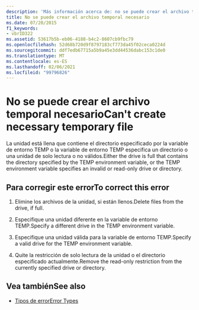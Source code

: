 ```yaml
---
description: 'Más información acerca de: no se puede crear el archivo temporal necesario'
title: No se puede crear el archivo temporal necesario
ms.date: 07/20/2015
f1_keywords:
- vbrID322
ms.assetid: 53617b5b-eb06-4188-b4c2-8607cb9fbc79
ms.openlocfilehash: 52d68b720d9f8797183cf773da45f02ceca0224d
ms.sourcegitcommit: ddf7edb67715a5b9a45e3dd44536dabc153c1de0
ms.translationtype: MT
ms.contentlocale: es-ES
ms.lasthandoff: 02/06/2021
ms.locfileid: "99796826"
---
```

# <a name="cant-create-necessary-temporary-file"></a><span data-ttu-id="78a71-103">No se puede crear el archivo temporal necesario</span><span class="sxs-lookup"><span data-stu-id="78a71-103">Can't create necessary temporary file</span></span>

<span data-ttu-id="78a71-104">La unidad está llena que contiene el directorio especificado por la variable de entorno TEMP o la variable de entorno TEMP especifica un directorio o una unidad de solo lectura o no válidos.</span><span class="sxs-lookup"><span data-stu-id="78a71-104">Either the drive is full that contains the directory specified by the TEMP environment variable, or the TEMP environment variable specifies an invalid or read-only drive or directory.</span></span>  
  
## <a name="to-correct-this-error"></a><span data-ttu-id="78a71-105">Para corregir este error</span><span class="sxs-lookup"><span data-stu-id="78a71-105">To correct this error</span></span>  
  
1. <span data-ttu-id="78a71-106">Elimine los archivos de la unidad, si están llenos.</span><span class="sxs-lookup"><span data-stu-id="78a71-106">Delete files from the drive, if full.</span></span>  
  
2. <span data-ttu-id="78a71-107">Especifique una unidad diferente en la variable de entorno TEMP.</span><span class="sxs-lookup"><span data-stu-id="78a71-107">Specify a different drive in the TEMP environment variable.</span></span>  
  
3. <span data-ttu-id="78a71-108">Especifique una unidad válida para la variable de entorno TEMP.</span><span class="sxs-lookup"><span data-stu-id="78a71-108">Specify a valid drive for the TEMP environment variable.</span></span>  
  
4. <span data-ttu-id="78a71-109">Quite la restricción de solo lectura de la unidad o el directorio especificado actualmente.</span><span class="sxs-lookup"><span data-stu-id="78a71-109">Remove the read-only restriction from the currently specified drive or directory.</span></span>  
  
## <a name="see-also"></a><span data-ttu-id="78a71-110">Vea también</span><span class="sxs-lookup"><span data-stu-id="78a71-110">See also</span></span>

- [<span data-ttu-id="78a71-111">Tipos de error</span><span class="sxs-lookup"><span data-stu-id="78a71-111">Error Types</span></span>](../../programming-guide/language-features/error-types.md)
